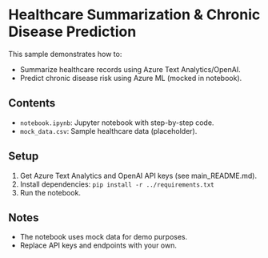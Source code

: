 # Healthcare Summarization & Chronic Disease Prediction

This sample demonstrates how to:
- Summarize healthcare records using Azure Text Analytics/OpenAI.
- Predict chronic disease risk using Azure ML (mocked in notebook).

## Contents
- `notebook.ipynb`: Jupyter notebook with step-by-step code.
- `mock_data.csv`: Sample healthcare data (placeholder).

## Setup
1. Get Azure Text Analytics and OpenAI API keys (see main_README.md).
2. Install dependencies: `pip install -r ../requirements.txt`
3. Run the notebook.

## Notes
- The notebook uses mock data for demo purposes.
- Replace API keys and endpoints with your own.
